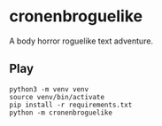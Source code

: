# cronenbroguelike
A body horror roguelike text adventure.

## Play

```
python3 -m venv venv
source venv/bin/activate
pip install -r requirements.txt
python -m cronenbroguelike
```
